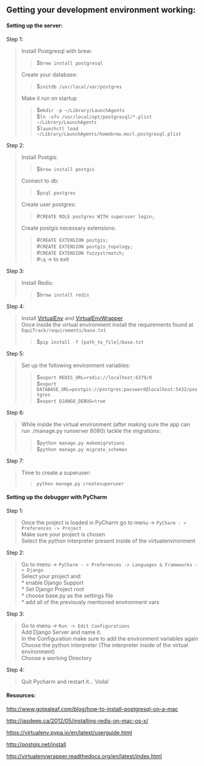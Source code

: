 <h2 id="getting-your-development-environment-working">Getting your development environment working:</h2>



<h4 id="setting-up-the-server">Setting up the server:</h4>

<p>Step 1: </p>

<blockquote>
  <p>Install Postgresql with brew:</p>
  
  <blockquote>
    <p>$<code>brew install postgresql</code></p>
  </blockquote>
  
  <p>Create your database:</p>
  
  <blockquote>
    <p>$<code>initdb /usr/local/var/postgres</code></p>
  </blockquote>
  
  <p>Make it run on startup</p>
  
  <blockquote>
    <p>$<code>mkdir -p ~/Library/LaunchAgents</code> <br>
    $<code>ln -sfv /usr/local/opt/postgresql/*.plist ~/Library/LaunchAgents</code> <br>
    $<code>launchctl load ~/Library/LaunchAgents/homebrew.mxcl.postgresql.plist</code></p>
  </blockquote>
</blockquote>

<p>Step 2:</p>

<blockquote>
  <p>Install Postgis:</p>
  
  <blockquote>
    <p>$<code>brew install postgis</code></p>
  </blockquote>
  
  <p>Connect to db:</p>
  
  <blockquote>
    <p>$<code>psql postgres</code></p>
  </blockquote>
  
  <p>Create user postgres:</p>
  
  <blockquote>
    <p>#<code>CREATE ROLE postgres WITH superuser login;</code></p>
  </blockquote>
  
  <p>Create postgis necessary extensions:</p>
  
  <blockquote>
    <p>#<code>CREATE EXTENSION postgis;</code> <br>
    #<code>CREATE EXTENSION postgis_topology;</code> <br>
    #<code>CREATE EXTENSION fuzzystrmatch;</code> <br>
    #<code>\q</code> -&gt; to exit</p>
  </blockquote>
</blockquote>

<p>Step 3:</p>

<blockquote>
  <p>Install Redis:</p>
  
  <blockquote>
    <p>$<code>brew install redis</code></p>
  </blockquote>
</blockquote>

<p>Step 4:</p>

<blockquote>
  <p>Install <a href="https://virtualenv.pypa.io/en/latest/">VirtualEnv</a> and <a href="http://virtualenvwrapper.readthedocs.org/en/latest/">VirtualEnvWrapper</a> <br>
  Once inside the virtual environment install the requirements found at <code>EquiTrack/requirements/base.txt</code></p>
  
  <blockquote>
    <p>$<code>pip install -f [path_to_file]/base.txt</code></p>
  </blockquote>
</blockquote>

<p>Step 5:</p>

<blockquote>
  <p>Set up the following environment variables:</p>
  
  <blockquote>
    <p>$<code>export REDIS_URL=redis://localhost:6379/0</code> <br>
    $<code>export DATABASE_URL=postgis://postgres:password@localhost:5432/postgres</code> <br>
    $<code>export DJANGO_DEBUG=true</code></p>
  </blockquote>
</blockquote>

<p>Step 6:</p>

<blockquote>
  <p>While inside the virtual environment (after making sure the app can run ./manage.py runserver 8080) tackle the migrations:</p>
  
  <blockquote>
    <p>$<code>python manage.py makemigrations</code> <br>
    $<code>python manage.py migrate_schemas</code></p>
  </blockquote>
</blockquote>

<p>Step 7:</p>

<blockquote>
  <p>Time to create a superuser:</p>
  
  <blockquote>
    <p><code>python manage.py createsuperuser</code></p>
  </blockquote>
</blockquote>

<h4 id="setting-up-the-debugger-with-pycharm">Setting up the debugger with PyCharm</h4>

<p>Step 1:</p>

<blockquote>
  <p>Once the project is loaded in PyCharm go to menu -&gt; <code>PyCharm - &gt; Preferences -&gt; Project</code> <br>
  Make sure your project is chosen <br>
  Select the python interpreter present inside of the virtualenvironment</p>
</blockquote>

<p>Step 2:</p>

<blockquote>
  <p>Go to menu -&gt; <code>PyCharm - &gt; Preferences -&gt; Languages &amp; Frameworks -&gt; Django</code> <br>
  Select your project and: <br>
   * enable Django Support <br>
    * Set Django Project root <br>
    * choose base.py as the settings file <br>
    * add all of the previously mentioned environment vars</p>
</blockquote>

<p>Step 3:</p>

<blockquote>
  <p>Go to menu -&gt; <code>Run -&gt; Edit Configurations</code> <br>
  Add Django Server and name it. <br>
  In the Configuration make sure to add the environment variables again <br>
  Choose the python interpreter (The interpreter inside of the virtual environment) <br>
  Choose a working Directory</p>
</blockquote>

<p>Step 4:</p>

<blockquote>
  <p>Quit Pycharm and restart it… Voila!</p>
</blockquote>

<h4 id="resources">Resources:</h4>

<p><a href="http://www.gotealeaf.com/blog/how-to-install-postgresql-on-a-mac">http://www.gotealeaf.com/blog/how-to-install-postgresql-on-a-mac</a></p>

<p><a href="http://jasdeep.ca/2012/05/installing-redis-on-mac-os-x/">http://jasdeep.ca/2012/05/installing-redis-on-mac-os-x/</a></p>

<p><a href="https://virtualenv.pypa.io/en/latest/userguide.html">https://virtualenv.pypa.io/en/latest/userguide.html</a></p>

<p><a href="http://postgis.net/install">http://postgis.net/install</a></p>

<p><a href="http://virtualenvwrapper.readthedocs.org/en/latest/index.html">http://virtualenvwrapper.readthedocs.org/en/latest/index.html</a></p>